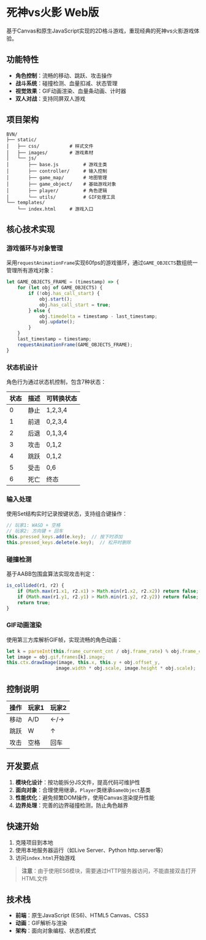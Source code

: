 # 死神vs火影 Web版

基于Canvas和原生JavaScript实现的2D格斗游戏，重现经典的死神vs火影游戏体验。

## 功能特性

- **角色控制**：流畅的移动、跳跃、攻击操作
- **战斗系统**：碰撞检测、血量扣减、状态管理
- **视觉效果**：GIF动画渲染、血量条动画、计时器
- **双人对战**：支持同屏双人游戏

## 项目架构

```
BVN/
├── static/
│   ├── css/           # 样式文件
│   ├── images/        # 游戏素材
│   └── js/
│       ├── base.js         # 游戏主类
│       ├── controller/     # 输入控制
│       ├── game_map/       # 地图管理
│       ├── game_object/    # 基础游戏对象
│       ├── player/         # 角色逻辑
│       └── utils/          # GIF处理工具
└── templates/
    └── index.html     # 游戏入口
```

## 核心技术实现

### 游戏循环与对象管理

采用`requestAnimationFrame`实现60fps的游戏循环，通过`GAME_OBJECTS`数组统一管理所有游戏对象：

```javascript
let GAME_OBJECTS_FRAME = (timestamp) => {
    for (let obj of GAME_OBJECTS) {
        if (!obj.has_call_start) {
            obj.start();
            obj.has_call_start = true;
        } else {
            obj.timedelta = timestamp - last_timestamp;
            obj.update();
        }
    }
    last_timestamp = timestamp;
    requestAnimationFrame(GAME_OBJECTS_FRAME);
}
```

### 状态机设计

角色行为通过状态机控制，包含7种状态：

| 状态 | 描述 | 可转换状态 |
|------|------|------------|
| 0 | 静止 | 1,2,3,4 |
| 1 | 前进 | 0,2,3,4 |
| 2 | 后退 | 0,1,3,4 |
| 3 | 攻击 | 0,1,2 |
| 4 | 跳跃 | 0,1,2 |
| 5 | 受击 | 0,6 |
| 6 | 死亡 | 终态 |

### 输入处理

使用Set结构实时记录按键状态，支持组合键操作：

```javascript
// 玩家1: WASD + 空格
// 玩家2: 方向键 + 回车
this.pressed_keys.add(e.key);  // 按下时添加
this.pressed_keys.delete(e.key);  // 松开时删除
```

### 碰撞检测

基于AABB包围盒算法实现攻击判定：

```javascript
is_collided(r1, r2) {
    if (Math.max(r1.x1, r2.x1) > Math.min(r1.x2, r2.x2)) return false;
    if (Math.max(r1.y1, r2.y1) > Math.min(r1.y2, r2.y2)) return false;
    return true;
}
```

### GIF动画渲染

使用第三方库解析GIF帧，实现流畅的角色动画：

```javascript
let k = parseInt(this.frame_current_cnt / obj.frame_rate) % obj.frame_cnt;
let image = obj.gif.frames[k].image;
this.ctx.drawImage(image, this.x, this.y + obj.offset_y, 
                  image.width * obj.scale, image.height * obj.scale);
```

## 控制说明

| 操作 | 玩家1 | 玩家2 |
|------|-------|-------|
| 移动 | A/D | ←/→ |
| 跳跃 | W | ↑ |
| 攻击 | 空格 | 回车 |

## 开发要点

1. **模块化设计**：按功能拆分JS文件，提高代码可维护性
2. **面向对象**：合理使用继承，`Player`类继承`GameObject`基类
3. **性能优化**：避免频繁DOM操作，使用Canvas渲染提升性能
4. **边界处理**：完善的边界碰撞检测，防止角色越界



## 快速开始

1. 克隆项目到本地
2. 使用本地服务器运行（如Live Server、Python http.server等）
3. 访问`index.html`开始游戏

> **注意**：由于使用ES6模块，需要通过HTTP服务器访问，不能直接双击打开HTML文件

## 技术栈
- **前端**：原生JavaScript (ES6)、HTML5 Canvas、CSS3
- **动画**：GIF解析与渲染
- **架构**：面向对象编程、状态机模式